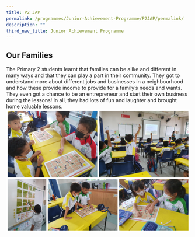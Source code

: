 ```yaml
---
title: P2 JAP
permalink: /programmes/Junior-Achievement-Programme/P2JAP/permalink/
description: ""
third_nav_title: Junior Achievement Programme
---
```

## **Our Families**
The Primary 2 students learnt that families can be alike and different in many ways and that they can play a part in their community. They got to understand more about different jobs and businesses in a neighbourhood and how these provide income to provide for a family’s needs and wants. They even got a chance to be an entrepreneur and start their own business during the lessons! In all, they had lots of fun and laughter and brought home valuable lessons.
![](/images/Programmes/2022/JAP/2022%20P2%20JAP.jpg)